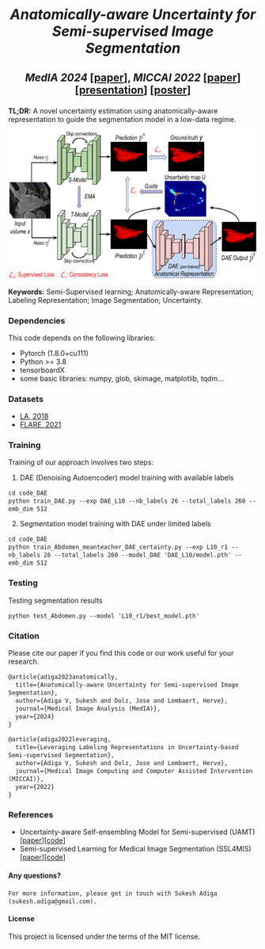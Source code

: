 #  <p align="center"> _Anatomically-aware Uncertainty for Semi-supervised Image Segmentation_
## <p align="center"> _MedIA 2024_ [[paper](https://arxiv.org/pdf/2310.16099.pdf)], _MICCAI 2022_  [[paper](https://arxiv.org/pdf/2203.05682.pdf)] [[presentation](https://github.com/adigasu/Labeling_Representations/blob/main/Files/Labeling%20representation.pdf)] [[poster](https://github.com/adigasu/Labeling_Representations/blob/main/Files/MICCAI2022_poster.pdf)]

**TL;DR:** A novel uncertainty estimation using anatomically-aware representation to guide the segmentation model in a low-data regime.

<p align="center">  <img src = 'Files/Anatomical_rep_Arch.png' height = '300px'>

**Keywords:** Semi-Supervised learning; Anatomically-aware Representation; Labeling Representation; Image Segmentation; Uncertainty.


### Dependencies
This code depends on the following libraries:

- Pytorch (1.8.0+cu111)
- Python >= 3.8
- tensorboardX
- some basic libraries: numpy, glob, skimage, matplotlib, tqdm...

### Datasets
- [LA, 2018](https://github.com/yulequan/UA-MT/tree/master/data)
- [FLARE, 2021](https://flare.grand-challenge.org/FLARE21/)

### Training
Training of our approach involves two steps:

1) DAE (Denoising Autoencoder) model training with available labels
```
cd code_DAE
python train_DAE.py --exp DAE_L10 --nb_labels 26 --total_labels 260 --emb_dim 512
```

2) Segmentation model training with DAE under limited labels 
```
cd code_DAE
python train_Abdomen_meanteacher_DAE_certainty.py --exp L10_r1 --nb_labels 26 --total_labels 260 --model_DAE 'DAE_L10/model.pth' --emb_dim 512
```

### Testing
Testing segmentation results 
```
python test_Abdomen.py --model 'L10_r1/best_model.pth'
```

### Citation
Please cite our paper if you find this code or our work useful for your research.
```
@article{adiga2023anatomically,
  title={Anatomically-aware Uncertainty for Semi-supervised Image Segmentation},
  author={Adiga V, Sukesh and Dolz, Jose and Lombaert, Herve},
  journal={Medical Image Analysis (MedIA)},
  year={2024}
}
```
```
@article{adiga2022leveraging,
  title={Leveraging Labeling Representations in Uncertainty-based Semi-supervised Segmentation},
  author={Adiga V, Sukesh and Dolz, Jose and Lombaert, Herve},
  journal={Medical Image Computing and Computer Assisted Intervention (MICCAI)},
  year={2022}
}
```

### References
- Uncertainty-aware Self-ensembling Model for Semi-supervised (UAMT) [[paper](https://arxiv.org/abs/1907.07034)][[code](https://github.com/yulequan/UA-MT)]
- Semi-supervised Learning for Medical Image Segmentation (SSL4MIS) [[paper](https://arxiv.org/abs/2012.07042)][[code](https://github.com/HiLab-git/SSL4MIS/tree/master/code)]

#### Any questions?
```
For more information, please get in touch with Sukesh Adiga (sukesh.adiga@gmail.com).
```

#### License
This project is licensed under the terms of the MIT license. 
